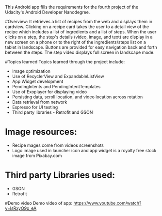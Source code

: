 This Android app fills the requirements for the fourth project of the Udacity's Android Developer Nanodegree.

#Overview:
It retrieves a list of recipes from the web and displays them in cardview.  Clicking on a recipe card takes the user to a detail view of the recipe which includes a list of ingredients and a list of steps.  When the user clicks on a step, the step's details (video, image, and text) are display in a new screen on a phone or to the right of the ingredients/steps list on a tablet in landscape.  Buttons are provided for easy navigation back and forth between the steps.  The step video displays full screen in landscape mode. 

#Topics learned
Topics learned through the project include:
* Image optimization
* Use of RecyclerView and ExpandableListView
* App Widget development
* PendingIntents and PendingIntentTemplates
* Use of Exoplayer for displaying video
* Persisting data, scroll location, and video location across rotation
* Data retrieval from network
* Espresso for UI testing
* Third party libraries - Retrofit and GSON

# Image resources:
* Recipe mages come from videos screenshots
* Logo image used in launcher icon and app widget is a royalty free stock image from Pixabay.com 

# Third party Libraries used:
* GSON
* Retrofit

#Demo video
Demo video of app: https://www.youtube.com/watch?v=lsRxyQ9o_eA
